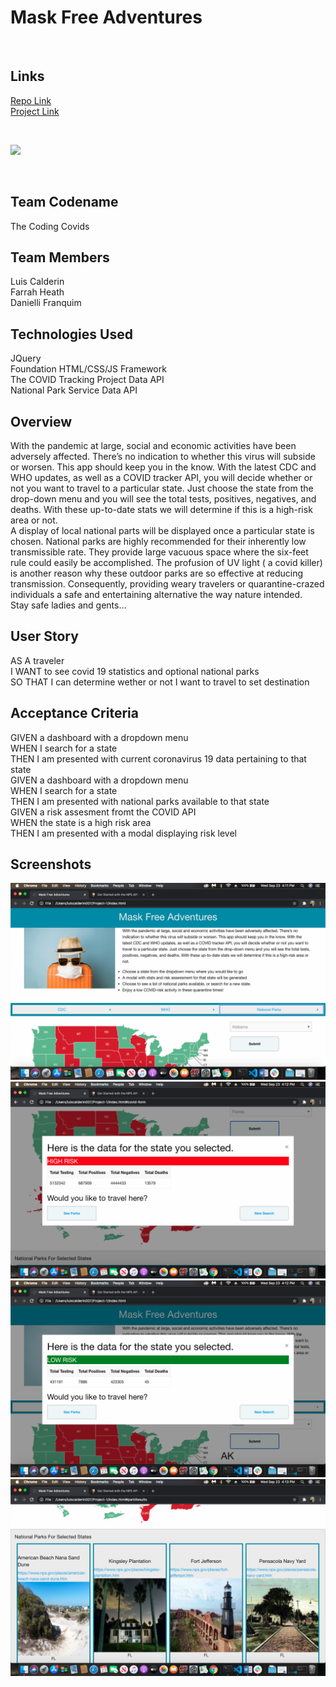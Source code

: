# Mask Free Adventures
<br>

## Links
[Repo Link](https://github.com/Elli360/Project-1)
<br>
[Project Link](https://lcalderin12.github.io/Mask-Free-Adventures/)

<br>

![](https://specials-images.forbesimg.com/imageserve/1218246658/960x0.jpg?fit=scale)

<br>


## Team Codename

The Coding Covids
<br>

## Team Members 

Luis Calderin
<br>
Farrah Heath
<br>
Danielli Franquim
<br>

## Technologies Used
JQuery
<br>
Foundation HTML/CSS/JS Framework
<br>
The COVID Tracking Project  Data API
<br>
National Park Service Data API
<br>

## Overview

With the pandemic at large, social and economic activities have been adversely affected. There’s no indication to whether this virus will subside or worsen. This app should keep you in the know. With the latest CDC and WHO updates, as well as a COVID tracker API, you will decide whether or not you want to travel to a particular state. Just choose the state from the drop-down menu and you will see the total tests, positives, negatives, and deaths.  With these up-to-date stats we will determine if this is a high-risk area or not.
<br>
A display of local national parts will be displayed once a particular state is chosen. National parks are highly recommended for their inherently low transmissible rate. They provide large vacuous space where the six-feet rule could easily be accomplished. The profusion of UV light ( a covid killer) is another reason why these outdoor parks are so effective at reducing transmission. Consequently, providing weary travelers or quarantine-crazed individuals a safe and entertaining alternative the way nature intended.
<br>
Stay safe ladies and gents…
<br>

## User Story

AS A traveler
<br>
I WANT to see covid 19 statistics and optional national parks
<br>
SO THAT I can determine wether or not I want to travel to set destination
<br>

## Acceptance Criteria

GIVEN a dashboard with a dropdown menu
<br>
WHEN I search for a state
<br>
THEN I am presented with current coronavirus 19 data pertaining to that state
<br>
GIVEN a dashboard with a dropdown menu
<br>
WHEN I search for a state
<br>
THEN I am presented with national parks available to that state
<br>
GIVEN a risk assesment fromt the COVID API
<br>
WHEN the state is a high risk area
<br>
THEN I am presented with a modal displaying risk level
<br>


## Screenshots

![](img/intro.png)
<br>
![](img/high-risk.png)
<br>
![](img/low-risk.png)
<br>
![](img/park.png)



